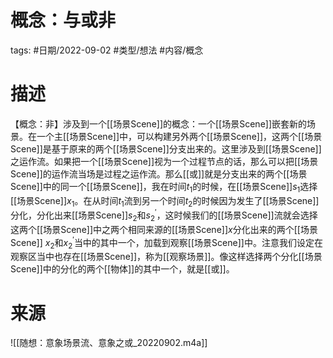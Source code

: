 # 概念：与或非


tags: #日期/2022-09-02 #类型/想法 #内容/概念 

# 描述

【概念：非】涉及到一个[[场景Scene]]的概念：一个[[场景Scene]]嵌套新的场景。在一个主[[场景Scene]]中，可以构建另外两个[[场景Scene]]，这两个[[场景Scene]]是基于原来的两个[[场景Scene]]分支出来的。这里涉及到[[场景Scene]]之运作流。如果把一个[[场景Scene]]视为一个过程节点的话，那么可以把[[场景Scene]]的运作流当场是过程之运作流。那么[[或]]就是分支出来的两个[[场景Scene]]中的同一个[[场景Scene]]，我在时间$t_1$的时候，在[[场景Scene]]$s_1$选择[[场景Scene]]$x_1$。在从时间$t_1$流到另一个时间$t_2$的时候因为发生了[[场景Scene]]分化，分化出来[[场景Scene]]$s_2$和$s_2^\prime$，这时候我们的[[场景Scene]]流就会选择这两个[[场景Scene]]中之两个相同来源的[[场景Scene]]$x$分化出来的两个[[场景Scene]] $x_2$和$x_2^\prime$当中的其中一个，加载到观察[[场景Scene]]中。注意我们设定在观察区当中也存在[[场景Scene]]，称为[[观察场景]]。像这样选择两个分化[[场景Scene]]中的分化的两个[[物体]]的其中一个，就是[[或]]。

# 来源

![[随想：意象场景流、意象之或_20220902.m4a]]
